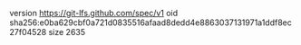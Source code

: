 version https://git-lfs.github.com/spec/v1
oid sha256:e0ba629cbf0a721d0835516afaad8dedd4e8863037131971a1ddf8ec27f04528
size 2635
